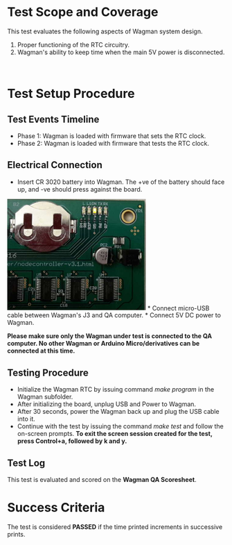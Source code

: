 # Test Scope and Coverage

This test evaluates the following aspects of Wagman system design. </br>
1.  Proper functioning of the RTC circuitry.</br>
2.  Wagman's ability to keep time when the main 5V power is disconnected. </br>
</br>

# Test Setup Procedure

## Test Events Timeline
* Phase 1: Wagman is loaded with firmware that sets the RTC clock.
* Phase 2: Wagman is loaded with firmware that tests the RTC clock.

## Electrical Connection
*  Insert CR 3020 battery into Wagman. The +ve of the battery should face up, and -ve should press against the board.</br>
<img src="./resources/coin_cell_battery_debug_LED.jpg" width="320">
*  Connect micro-USB cable between Wagman's J3 and QA computer.
*  Connect 5V DC power to Wagman.

__Please make sure only the Wagman under test is connected to the QA computer. No other Wagman or Arduino Micro/derivatives can be connected at this time.__
## Testing Procedure
*  Initialize the Wagman RTC by issuing command *make program* in the Wagman subfolder.
*  After initializing the board, unplug USB and Power to Wagman.
*  After 30 seconds, power the Wagman back up and plug the USB cable into it.
*  Continue with the test by issuing the command *make test* and follow the on-screen prompts.
__To exit the screen session created for the test, press Control+a, followed by k and y.__

## Test Log
This test is evaluated and scored on the __Wagman QA Scoresheet__.

# Success Criteria
The test is considered __PASSED__ if the time printed increments in successive prints.

